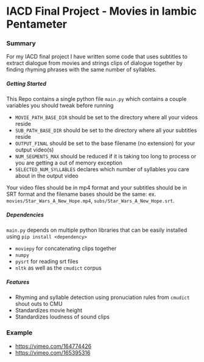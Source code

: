 # IACD Final Project - Movies in Iambic Pentameter

### Summary
For my IACD final project I have written some code that uses subtitles to extract dialogue from movies and strings clips of dialogue together by finding rhyming phrases with the same number of syllables.
##### Getting Started
This Repo contains a single python file `main.py` which contains a couple variables you should tweak before running
 - `MOVIE_PATH_BASE_DIR` should be set to the directory where all your videos reside
 - `SUB_PATH_BASE_DIR` should be set to the directory where all your subtitles reside
 - `OUTPUT_FINAL` should be set to the base filename (no extension) for your output video(s)
 - `NUM_SEGMENTS_MAX` should be reduced if it is taking too long to process or you are getting a out of memory exception
 - `SELECTED_NUM_SYLLABLES` declares which number of syllables you care about in the output video

Your video files should be in mp4 format and your subtitles should be in SRT format and the filename bases should be the same: ex. `movies/Star_Wars_A_New_Hope.mp4`, `subs/Star_Wars_A_New_Hope.srt`.

##### Dependencies
`main.py` depends on multiple python libraries that can be easily installed using `pip install <dependency>`
 - `moviepy` for concatenating clips together
 - `numpy`
 - `pysrt` for reading srt files
 - `nltk` as well as the `cmudict` corpus

##### Features
 - Rhyming and syllable detection using pronuciation rules from `cmudict` shout outs to CMU
 - Standardizes movie height
 - Standardizes loudness of sound clips

### Example
- https://vimeo.com/164774426
- https://vimeo.com/165395316
